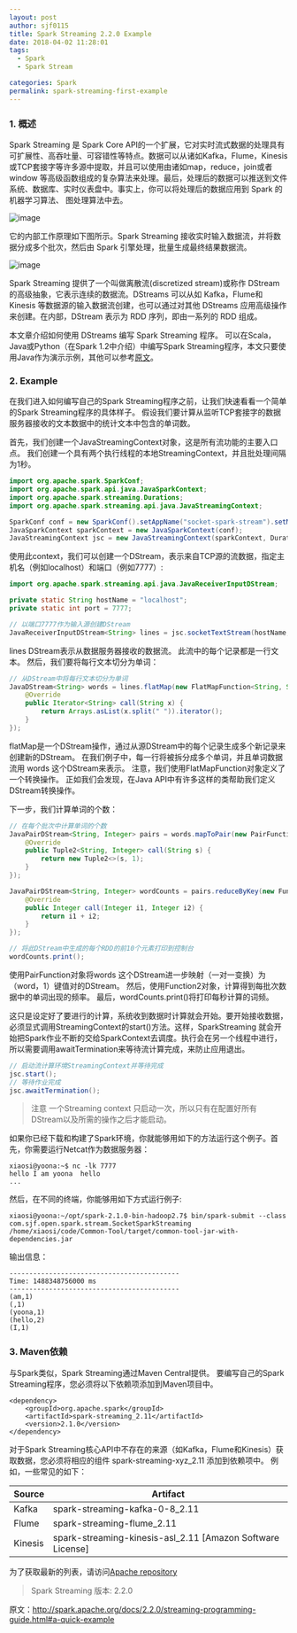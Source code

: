 ```yaml
---
layout: post
author: sjf0115
title: Spark Streaming 2.2.0 Example
date: 2018-04-02 11:28:01
tags:
  - Spark
  - Spark Stream

categories: Spark
permalink: spark-streaming-first-example
---
```


### 1. 概述

Spark Streaming 是 Spark Core API的一个扩展，它对实时流式数据的处理具有可扩展性、高吞吐量、可容错性等特点。数据可以从诸如Kafka，Flume，Kinesis或TCP套接字等许多源中提取，并且可以使用由诸如map，reduce，join或者 window 等高级函数组成的复杂算法来处理。最后，处理后的数据可以推送到文件系统、数据库、实时仪表盘中。事实上，你可以将处理后的数据应用到 Spark 的机器学习算法、 图处理算法中去。

![image](https://github.com/sjf0115/PubLearnNotes/blob/master/image/Spark/spark-streaming-first-example-1.png?raw=true)

它的内部工作原理如下图所示。Spark Streaming 接收实时输入数据流，并将数据分成多个批次，然后由 Spark 引擎处理，批量生成最终结果数据流。

![image](https://github.com/sjf0115/PubLearnNotes/blob/master/image/Spark/spark-streaming-first-example-2.png?raw=true)

Spark Streaming 提供了一个叫做离散流(discretized stream)或称作 DStream 的高级抽象，它表示连续的数据流。DStreams 可以从如 Kafka，Flume和 Kinesis 等数据源的输入数据流创建，也可以通过对其他 DStreams 应用高级操作来创建。在内部，DStream 表示为 RDD 序列，即由一系列的 RDD 组成。

本文章介绍如何使用 DStreams 编写 Spark Streaming 程序。 可以在Scala，Java或Python（在Spark 1.2中介绍）中编写Spark Streaming程序，本文只要使用Java作为演示示例，其他可以参考[原文](http://spark.apache.org/docs/2.2.0/streaming-programming-guide.html)。

### 2. Example

在我们进入如何编写自己的Spark Streaming程序之前，让我们快速看看一个简单的Spark Streaming程序的具体样子。 假设我们要计算从监听TCP套接字的数据服务器接收的文本数据中的统计文本中包含的单词数。

首先，我们创建一个JavaStreamingContext对象，这是所有流功能的主要入口点。 我们创建一个具有两个执行线程的本地StreamingContext，并且批处理间隔为1秒。

```java
import org.apache.spark.SparkConf;
import org.apache.spark.api.java.JavaSparkContext;
import org.apache.spark.streaming.Durations;
import org.apache.spark.streaming.api.java.JavaStreamingContext;

SparkConf conf = new SparkConf().setAppName("socket-spark-stream").setMaster("local[2]");
JavaSparkContext sparkContext = new JavaSparkContext(conf);
JavaStreamingContext jsc = new JavaStreamingContext(sparkContext, Durations.seconds(1));
```
使用此context，我们可以创建一个DStream，表示来自TCP源的流数据，指定主机名（例如localhost）和端口（例如7777）:

```java
import org.apache.spark.streaming.api.java.JavaReceiverInputDStream;

private static String hostName = "localhost";
private static int port = 7777;

// 以端口7777作为输入源创建DStream
JavaReceiverInputDStream<String> lines = jsc.socketTextStream(hostName, port);
```
lines DStream表示从数据服务器接收的数据流。 此流中的每个记录都是一行文本。 然后，我们要将每行文本切分为单词：
```java
// 从DStream中将每行文本切分为单词
JavaDStream<String> words = lines.flatMap(new FlatMapFunction<String, String>() {
    @Override
    public Iterator<String> call(String x) {
        return Arrays.asList(x.split(" ")).iterator();
    }
});
```
flatMap是一个DStream操作，通过从源DStream中的每个记录生成多个新记录来创建新的DStream。 在我们例子中，每一行将被拆分成多个单词，并且单词数据流用 words 这个DStream来表示。 注意，我们使用FlatMapFunction对象定义了一个转换操作。 正如我们会发现，在Java API中有许多这样的类帮助我们定义DStream转换操作。

下一步，我们计算单词的个数：
```java
// 在每个批次中计算单词的个数
JavaPairDStream<String, Integer> pairs = words.mapToPair(new PairFunction<String, String, Integer>() {
    @Override
    public Tuple2<String, Integer> call(String s) {
        return new Tuple2<>(s, 1);
    }
});

JavaPairDStream<String, Integer> wordCounts = pairs.reduceByKey(new Function2<Integer, Integer, Integer>() {
    @Override
    public Integer call(Integer i1, Integer i2) {
        return i1 + i2;
    }
});

// 将此DStream中生成的每个RDD的前10个元素打印到控制台
wordCounts.print();
```

使用PairFunction对象将words 这个DStream进一步映射（一对一变换）为（word，1）键值对的DStream。 然后，使用Function2对象，计算得到每批次数据中的单词出现的频率。 最后，wordCounts.print()将打印每秒计算的词频。

这只是设定好了要进行的计算，系统收到数据时计算就会开始。要开始接收数据，必须显式调用StreamingContext的start()方法。这样，SparkStreaming 就会开始把Spark作业不断的交给SparkContext去调度。执行会在另一个线程中进行，所以需要调用awaitTermination来等待流计算完成，来防止应用退出。

```java
// 启动流计算环境StreamingContext并等待完成
jsc.start();
// 等待作业完成
jsc.awaitTermination();
```
>注意
一个Streaming context 只启动一次，所以只有在配置好所有DStream以及所需的操作之后才能启动。

如果你已经下载和构建了Spark环境，你就能够用如下的方法运行这个例子。首先，你需要运行Netcat作为数据服务器：
```
xiaosi@yoona:~$ nc -lk 7777
hello I am yoona  hello
...

```

然后，在不同的终端，你能够用如下方式运行例子:
```
xiaosi@yoona:~/opt/spark-2.1.0-bin-hadoop2.7$ bin/spark-submit --class com.sjf.open.spark.stream.SocketSparkStreaming /home/xiaosi/code/Common-Tool/target/common-tool-jar-with-dependencies.jar
```
输出信息：
```
-------------------------------------------
Time: 1488348756000 ms
-------------------------------------------
(am,1)
(,1)
(yoona,1)
(hello,2)
(I,1)

```

### 3. Maven依赖

与Spark类似，Spark Streaming通过Maven Central提供。 要编写自己的Spark Streaming程序，您必须将以下依赖项添加到Maven项目中。
```
<dependency>
    <groupId>org.apache.spark</groupId>
    <artifactId>spark-streaming_2.11</artifactId>
    <version>2.1.0</version>
</dependency>
```

对于Spark Streaming核心API中不存在的来源（如Kafka，Flume和Kinesis）获取数据，您必须将相应的组件 spark-streaming-xyz_2.11 添加到依赖项中。 例如，一些常见的如下：

Source | Artifact
--- | ---
Kafka|spark-streaming-kafka-0-8_2.11
Flume|spark-streaming-flume_2.11
Kinesis|spark-streaming-kinesis-asl_2.11 [Amazon Software License]


为了获取最新的列表，请访问[Apache repository](http://search.maven.org/#search%7Cga%7C1%7Cg%3A%22org.apache.spark%22%20AND%20v%3A%221.2.0%22)


> Spark Streaming 版本: 2.2.0

原文：http://spark.apache.org/docs/2.2.0/streaming-programming-guide.html#a-quick-example
